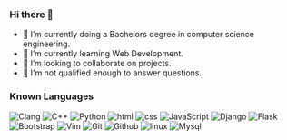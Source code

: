 ### Hi there 👋

- 🔭 I’m currently doing a Bachelors degree in computer science engineering.
- 🌱 I’m currently learning Web Development.
- 👯 I’m looking to collaborate on projects.
- 💬 I'm not qualified enough to answer questions.
### Known Languages
![Clang](https://img.shields.io/badge/clang-black.svg?style=for-the-badge&logo=c&labelColor=black)
![C++](https://img.shields.io/badge/C++-black.svg?style=for-the-badge&logo=C++&labelColor=black)
![Python](https://img.shields.io/badge/Python-black.svg?style=for-the-badge&logo=Python&labelColor=black)
![html](https://img.shields.io/badge/html-black.svg?style=for-the-badge&logo=html&labelColor=black)
![css](https://img.shields.io/badge/css-black.svg?style=for-the-badge&logo=css&labelColor=black)
![JavaScript](https://img.shields.io/badge/Mysql-black.svg?style=for-the-badge&logo=MySQL&labelColor=black)
![Django](https://img.shields.io/badge/Mysql-black.svg?style=for-the-badge&logo=MySQL&labelColor=black)
![Flask](https://img.shields.io/badge/Flask-black.svg?style=for-the-badge&logo=Flask&labelColor=black)
![Bootstrap](https://img.shields.io/badge/bootstrap-black.svg?style=for-the-badge&logo=bootstrap&labelColor=black)
![Vim](https://img.shields.io/badge/vim-black.svg?style=for-the-badge&logo=vim&labelColor=black)
![Git](https://img.shields.io/badge/Git-black.svg?style=for-the-badge&logo=Git&labelColor=black)
![Github](https://img.shields.io/badge/Github-black.svg?style=for-the-badge&logo=Github&labelColor=black)
![linux](https://img.shields.io/badge/linux-black.svg?style=for-the-badge&logo=linux&labelColor=black)
![Mysql](https://img.shields.io/badge/Mysql-black.svg?style=for-the-badge&logo=MySQL&labelColor=black)
